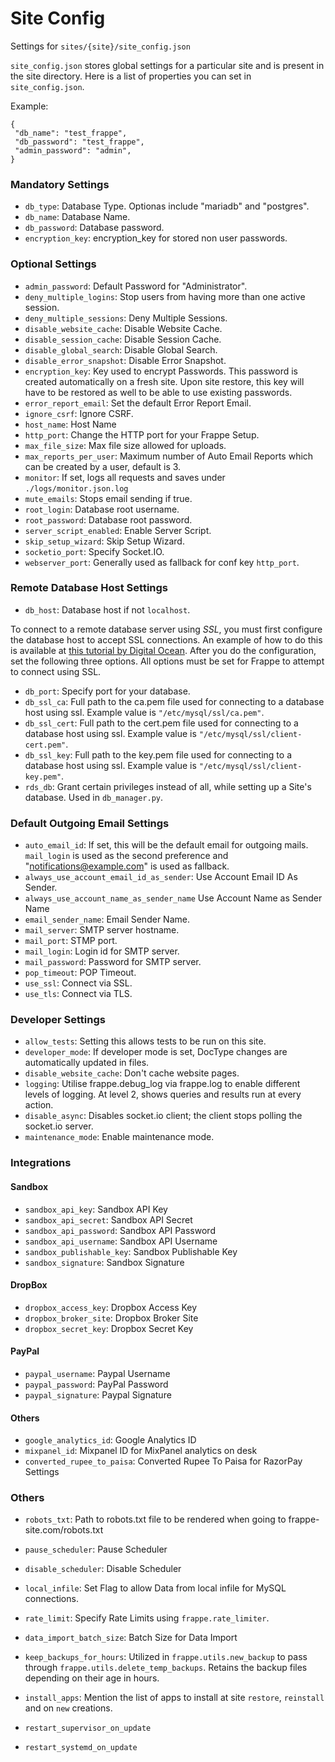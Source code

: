 <!-- add-breadcrumbs -->
# Site Config

Settings for `sites/{site}/site_config.json`

`site_config.json` stores global settings for a particular site and is present
in the site directory. Here is a list of properties you can set in
`site_config.json`.

Example:

    {
     "db_name": "test_frappe",
     "db_password": "test_frappe",
     "admin_password": "admin",
    }

### Mandatory Settings

- `db_type`: Database Type. Optionas include "mariadb" and "postgres".
- `db_name`: Database Name.
- `db_password`: Database password.
- `encryption_key`: encryption_key for stored non user passwords.

### Optional Settings

- `admin_password`: Default Password for "Administrator".
- `deny_multiple_logins`: Stop users from having more than one active session.
- `deny_multiple_sessions`: Deny Multiple Sessions.
- `disable_website_cache`: Disable Website Cache.
- `disable_session_cache`: Disable Session Cache.
- `disable_global_search`: Disable Global Search.
- `disable_error_snapshot`: Disable Error Snapshot.
- `encryption_key`: Key used to encrypt Passwords. This password is created
  automatically on a fresh site. Upon site restore, this key will have to be
  restored as well to be able to use existing passwords.
- `error_report_email`: Set the default Error Report Email.
- `ignore_csrf`: Ignore CSRF.
- `host_name`: Host Name
- `http_port`: Change the HTTP port for your Frappe Setup.
- `max_file_size`: Max file size allowed for uploads.
- `max_reports_per_user`: Maximum number of Auto Email Reports which can be
  created by a user, default is 3.
- `monitor`: If set, logs all requests and saves under `./logs/monitor.json.log`
- `mute_emails`: Stops email sending if true.
- `root_login`: Database root username.
- `root_password`: Database root password.
- `server_script_enabled`: Enable Server Script.
- `skip_setup_wizard`: Skip Setup Wizard.
- `socketio_port`: Specify Socket.IO.
- `webserver_port`: Generally used as fallback for conf key `http_port`.

### Remote Database Host Settings
- `db_host`: Database host if not `localhost`.

To connect to a remote database server using *SSL*, you must first configure the
database host to accept SSL connections. An example of how to do this is
available at [this tutorial by Digital
Ocean](https://www.digitalocean.com/community/tutorials/how-to-configure-ssl-tls-for-mysql-on-ubuntu-16-04).
After you do the configuration, set the following three options. All options
must be set for Frappe to attempt to connect using SSL.

- `db_port`: Specify port for your database.
- `db_ssl_ca`: Full path to the ca.pem file used for connecting to a database
  host using ssl. Example value is `"/etc/mysql/ssl/ca.pem"`.
- `db_ssl_cert`: Full path to the cert.pem file used for connecting to a
  database host using ssl. Example value is `"/etc/mysql/ssl/client-cert.pem"`.
- `db_ssl_key`: Full path to the key.pem file used for connecting to a database
  host using ssl. Example value is `"/etc/mysql/ssl/client-key.pem"`.
- `rds_db`: Grant certain privileges instead of all, while setting up a Site's
  database. Used in `db_manager.py`.



### Default Outgoing Email Settings

- `auto_email_id`: If set, this will be the default email for outgoing mails.
  `mail_login` is used as the second preference and "notifications@example.com"
  is used as fallback.
- `always_use_account_email_id_as_sender`: Use Account Email ID As Sender.
- `always_use_account_name_as_sender_name`  Use Account Name as Sender Name
- `email_sender_name`: Email Sender Name.
- `mail_server`: SMTP server hostname.
- `mail_port`: STMP port.
- `mail_login`: Login id for SMTP server.
- `mail_password`: Password for SMTP server.
- `pop_timeout`: POP Timeout.
- `use_ssl`: Connect via SSL.
- `use_tls`: Connect via TLS.

### Developer Settings

- `allow_tests`: Setting this allows tests to be run on this site.
- `developer_mode`: If developer mode is set, DocType changes are automatically
  updated in files.
- `disable_website_cache`: Don't cache website pages.
- `logging`: Utilise frappe.debug_log via frappe.log to enable different levels
  of logging. At level 2, shows queries and results run at every action.
- `disable_async`: Disables socket.io client; the client stops polling the
  socket.io server.
- `maintenance_mode`: Enable maintenance mode.

### Integrations

#### Sandbox

- `sandbox_api_key`: Sandbox API Key
- `sandbox_api_secret`: Sandbox API Secret
- `sandbox_api_password`: Sandbox API Password
- `sandbox_api_username`: Sandbox API Username
- `sandbox_publishable_key`: Sandbox Publishable Key
- `sandbox_signature`: Sandbox Signature

#### DropBox

- `dropbox_access_key`: Dropbox Access Key
- `dropbox_broker_site`: Dropbox Broker Site
- `dropbox_secret_key`: Dropbox Secret Key

#### PayPal

- `paypal_username`: Paypal Username
- `paypal_password`: PayPal Password
- `paypal_signature`: Paypal Signature

#### Others

- `google_analytics_id`: Google Analytics ID
- `mixpanel_id`: Mixpanel ID for MixPanel analytics on desk
- `converted_rupee_to_paisa`: Converted Rupee To Paisa for RazorPay Settings

### Others

- `robots_txt`: Path to robots.txt file to be rendered when going to
  frappe-site.com/robots.txt
- `pause_scheduler`: Pause Scheduler
- `disable_scheduler`: Disable Scheduler


- `local_infile`: Set Flag to allow Data from local infile for MySQL
  connections.

- `rate_limit`: Specify Rate Limits using `frappe.rate_limiter`.
- `data_import_batch_size`: Batch Size for Data Import

- `keep_backups_for_hours`: Utilized in `frappe.utils.new_backup` to pass
  through `frappe.utils.delete_temp_backups`. Retains the backup files depending
  on their age in hours.
- `install_apps`: Mention the list of apps to install at site `restore`,
  `reinstall` and on `new` creations.

- `restart_supervisor_on_update`
- `restart_systemd_on_update`
